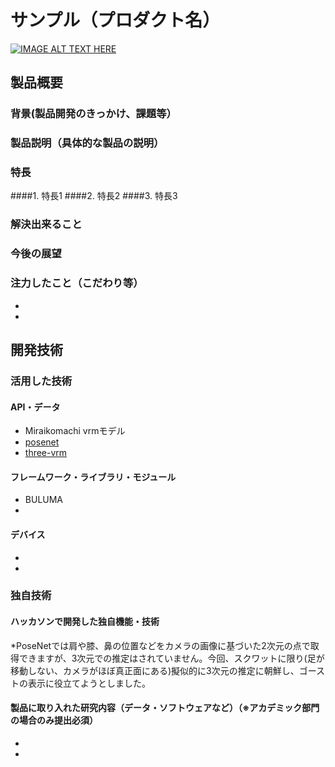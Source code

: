 # サンプル（プロダクト名）

[![IMAGE ALT TEXT HERE](https://jphacks.com/wp-content/uploads/2020/09/JPHACKS2020_ogp.jpg)](https://www.youtube.com/watch?v=G5rULR53uMk)

## 製品概要
### 背景(製品開発のきっかけ、課題等）
### 製品説明（具体的な製品の説明）
### 特長
####1. 特長1
####2. 特長2
####3. 特長3

### 解決出来ること
### 今後の展望
### 注力したこと（こだわり等）
*
*

## 開発技術
### 活用した技術
#### API・データ
* Miraikomachi vrmモデル
* [posenet](https://github.com/tensorflow/tfjs-models/tree/master/posenet)
* [three-vrm](https://github.com/pixiv/three-vrm)

#### フレームワーク・ライブラリ・モジュール
* BULUMA
*

#### デバイス
*
*

### 独自技術
#### ハッカソンで開発した独自機能・技術
*PoseNetでは肩や膝、鼻の位置などをカメラの画像に基づいた2次元の点で取得できますが、3次元での推定はされていません。今回、スクワットに限り(足が移動しない、カメラがほぼ真正面にある)擬似的に3次元の推定に朝鮮し、ゴーストの表示に役立てようとしました。



#### 製品に取り入れた研究内容（データ・ソフトウェアなど）（※アカデミック部門の場合のみ提出必須）
*
*
